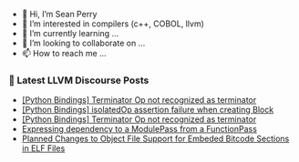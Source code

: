 - 👋 Hi, I’m Sean Perry
- 👀 I’m interested in compilers (c++, COBOL, llvm)
- 🌱 I’m currently learning ...
- 💞️ I’m looking to collaborate on ...
- 📫 How to reach me ...

<!---
s66perry/s66perry is a ✨ special ✨ repository because its `README.md` (this file) appears on your GitHub profile.
You can click the Preview link to take a look at your changes.
--->
### 📕 Latest LLVM Discourse Posts

<!-- DISCOURSE-LLVM:START -->
- [[Python Bindings] Terminator Op not recognized as terminator](https://discourse.llvm.org/t/python-bindings-terminator-op-not-recognized-as-terminator/72548#post_2)
- [[Python Bindings] isolatedOp assertion failure when creating Block](https://discourse.llvm.org/t/python-bindings-isolatedop-assertion-failure-when-creating-block/72399#post_3)
- [[Python Bindings] Terminator Op not recognized as terminator](https://discourse.llvm.org/t/python-bindings-terminator-op-not-recognized-as-terminator/72548#post_1)
- [Expressing dependency to a ModulePass from a FunctionPass](https://discourse.llvm.org/t/expressing-dependency-to-a-modulepass-from-a-functionpass/72547#post_2)
- [Planned Changes to Object File Support for Embeded Bitcode Sections in ELF Files](https://discourse.llvm.org/t/planned-changes-to-object-file-support-for-embeded-bitcode-sections-in-elf-files/72546#post_3)
<!-- DISCOURSE-LLVM:END -->
